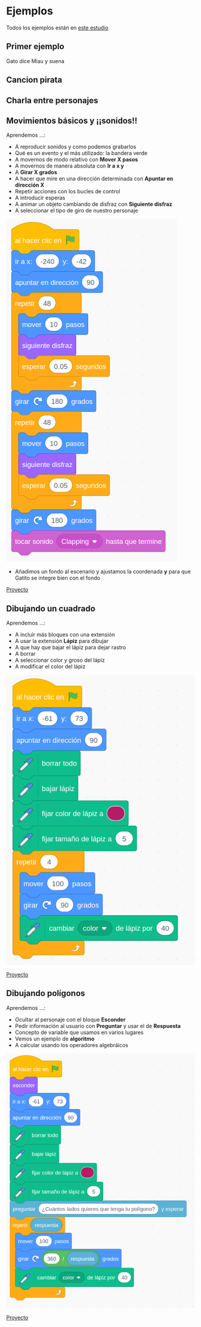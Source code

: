 # Ejemplos

Todos los ejemplos están en [este estudio](https://scratch.mit.edu/studios/25477130)


## Primer ejemplo

Gato dice Miau y suena



## Cancion pirata



## Charla entre personajes




## Movimientos básicos y ¡¡sonidos!!

Aprendemos ...:

* A reproducir sonidos y como podemos grabarlos
* Qué es un evento y el más utilizado: la bandera verde
* A movernos de modo relativo con **Mover X pasos**
* A movernos de manera absoluta con **Ir a x y**
* A **Girar X grados**
* A hacer que mire en una dirección determinada con **Apuntar en dirección X**
* Repetir acciones con los bucles de control
* A introducir esperas 
* A animar un objeto cambiando de disfraz con **Siguiente disfraz**
* A seleccionar el tipo de giro de nuestro personaje

![](./images/MovimientoGatoCallejero.png)

* Añadimos un fondo al escenario y ajustamos la coordenada **y**  para que Gatito se integre bien con el fondo

[Proyecto](https://scratch.mit.edu/projects/348617555/)

## Dibujando un cuadrado

Aprendemos ...:

* A incluir más bloques con una extensión
* A usar la extensión **Lápiz** para dibujar
* A que hay que bajar el lápiz para dejar rastro
* A borrar
* A seleccionar color y groso del lápiz
* A modificar el color del lápiz

![](./images/DibujandoCuadrado.png)

[Proyecto](https://scratch.mit.edu/projects/348618592/)

## Dibujando polígonos

Aprendemos ...:

* Ocultar al personaje con el bloque **Esconder**
* Pedir información al usuario con **Preguntar** y usar el de **Respuesta**
* Concepto de variable que usamos en varios lugares
* Vemos un ejemplo de **algoritmo**
* A calcular usando los operadores algebráicos


![](./images/DibujandoPoligono.png)

[Proyecto](https://scratch.mit.edu/projects/348625727/)